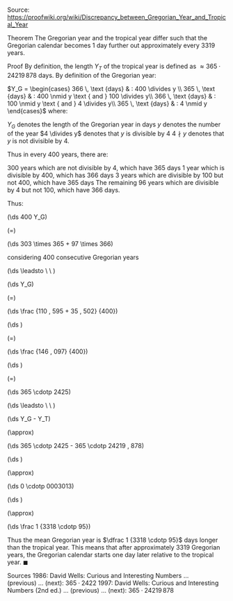 # 

Source: https://proofwiki.org/wiki/Discrepancy_between_Gregorian_Year_and_Tropical_Year

Theorem
The Gregorian year and the tropical year differ such that the Gregorian calendar becomes $1$ day further out approximately every $3319$ years.


Proof
By definition, the length $Y_T$ of the tropical year is defined as $\approx 365 \cdotp 24219 \, 878$ days.
By definition of the Gregorian year:

$Y_G = \begin{cases} 366 \, \text {days} & : 400 \divides y \\
365 \, \text {days} & : 400 \nmid  y \text { and } 100 \divides y\\
366 \, \text {days} & : 100 \nmid  y \text { and } 4 \divides y\\
365 \, \text {days} & : 4 \nmid y \end{cases}$
where:

$Y_G$ denotes the length of the Gregorian year in days
$y$ denotes the number of the year
$4 \divides y$ denotes that $y$ is divisible by $4$
$4 \nmid y$ denotes that $y$ is not divisible by $4$.

Thus in every $400$ years, there are:

$300$ years which are not divisible by $4$, which have $365$ days
$1$ year which is divisible by $400$, which has $366$ days
$3$ years which are divisible by $100$ but not $400$, which have $365$ days
The remaining $96$ years which are divisible by $4$ but not $100$, which have $366$ days.

Thus:














\(\ds 400 Y_G\)

\(=\)







\(\ds 303 \times 365 + 97 \times 366\)





considering $400$ consecutive Gregorian years








\(\ds \leadsto \ \ \)





\(\ds Y_G\)

\(=\)







\(\ds \frac {110 \, 595 + 35 \, 502} {400}\)




















\(\ds \)

\(=\)







\(\ds \frac {146 \, 097} {400}\)




















\(\ds \)

\(=\)







\(\ds 365 \cdotp 2425\)














\(\ds \leadsto \ \ \)





\(\ds Y_G - Y_T\)

\(\approx\)







\(\ds 365 \cdotp 2425 - 365 \cdotp 24219 \, 878\)




















\(\ds \)

\(\approx\)







\(\ds 0 \cdotp 0003013\)




















\(\ds \)

\(\approx\)







\(\ds \frac 1 {3318 \cdotp 95}\)









Thus the mean Gregorian year is $\dfrac 1 {3318 \cdotp 95}$ days longer than the tropical year.
This means that after approximately $3319$ Gregorian years, the Gregorian calendar starts one day later relative to the tropical year.
$\blacksquare$


Sources
1986: David Wells: Curious and Interesting Numbers ... (previous) ... (next): $365 \cdotp 2422$
1997: David Wells: Curious and Interesting Numbers (2nd ed.) ... (previous) ... (next): $365 \cdotp 24219 \, 878$




